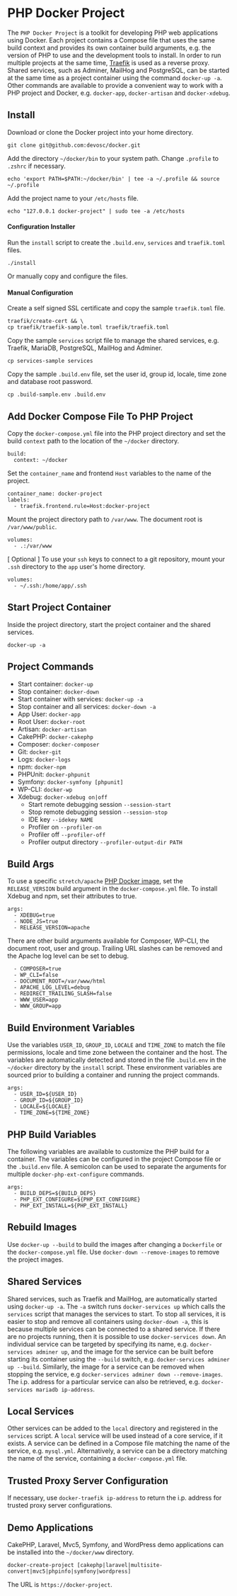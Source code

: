 # PHP Docker Project
The `PHP Docker Project` is a toolkit for developing PHP web applications using Docker. Each project contains a Compose file that uses the same build context and provides its own container build arguments, e.g. the version of PHP to use and the development tools to install. In order to run multiple projects at the same time, [Traefik](https://traefik.io/) is used as a reverse proxy. Shared services, such as Adminer, MailHog and PostgreSQL, can be started at the same time as a project container using the command `docker-up -a`. Other commands are available to provide a convenient way to work with a PHP project and Docker, e.g. `docker-app`, `docker-artisan` and `docker-xdebug`.
## Install
Download or clone the Docker project into your home directory.
```
git clone git@github.com:devosc/docker.git
```
Add the directory `~/docker/bin` to your system path. Change `.profile` to `.zshrc` if necessary.
```
echo 'export PATH=$PATH:~/docker/bin' | tee -a ~/.profile && source ~/.profile
```
Add the project name to your `/etc/hosts` file.
```
echo "127.0.0.1 docker-project" | sudo tee -a /etc/hosts
```
#### Configuration Installer
Run the `install` script to create the `.build.env`,  `services` and `traefik.toml` files.
```
./install
```
Or manually copy and configure the files.
#### Manual Configuration
Create a self signed SSL certificate and copy the sample `traefik.toml` file.
```
traefik/create-cert && \
cp traefik/traefik-sample.toml traefik/traefik.toml
```
Copy the sample `services` script file to manage the shared services, e.g. Traefik, MariaDB, PostgreSQL, MailHog and Adminer.
```
cp services-sample services
```
Copy the sample `.build.env` file, set the user id, group id, locale, time zone and database root password.
```
cp .build-sample.env .build.env
```
## Add Docker Compose File To PHP Project
Copy the `docker-compose.yml` file into the PHP project directory and set the build `context` path to the location of the `~/docker` directory.
```
build:
  context: ~/docker
```
Set the `container_name` and frontend `Host` variables to the name of the project.
```
container_name: docker-project
labels:
  - traefik.frontend.rule=Host:docker-project
```
Mount the project directory path to `/var/www`. The document root is `/var/www/public`.
```
volumes:
  - .:/var/www
```
[ Optional ] To use your `ssh` keys to connect to a git repository, mount your `.ssh` directory to the `app` user's home directory.
```
volumes:
  - ~/.ssh:/home/app/.ssh
```
## Start Project Container
Inside the project directory, start the project container and the shared services.
```
docker-up -a
```

## Project Commands
- Start container: `docker-up`
- Stop container: `docker-down`
- Start container with services: `docker-up -a`   
- Stop container and all services: `docker-down -a`
- App User: `docker-app`
- Root User: `docker-root`
- Artisan: `docker-artisan`
- CakePHP: `docker-cakephp`
- Composer: `docker-composer`
- Git: `docker-git`
- Logs: `docker-logs`
- npm: `docker-npm`
- PHPUnit: `docker-phpunit`
- Symfony: `docker-symfony [phpunit]`
- WP-CLI: `docker-wp`
- Xdebug: `docker-xdebug on|off`
    - Start remote debugging session `--session-start`
    - Stop remote debugging session `--session-stop`
    - IDE key `--idekey NAME`
    - Profiler on `--profiler-on`
    - Profiler off `--profiler-off`
    - Profiler output directory `--profiler-output-dir PATH`

## Build Args
To use a specific `stretch/apache` [PHP Docker image](https://hub.docker.com/_/php/), set the `RELEASE_VERSION` build argument in the `docker-compose.yml` file. To install Xdebug and npm, set their attributes to true.
```
args:
  - XDEBUG=true
  - NODE_JS=true
  - RELEASE_VERSION=apache
```
There are other build arguments available for Composer, WP-CLI, the document root, user and group. Trailing URL slashes can be removed and the Apache log level can be set to debug.
```
  - COMPOSER=true
  - WP_CLI=false
  - DOCUMENT_ROOT=/var/www/html
  - APACHE_LOG_LEVEL=debug
  - REDIRECT_TRAILING_SLASH=false
  - WWW_USER=app
  - WWW_GROUP=app
```
## Build Environment Variables
Use the variables `USER_ID`, `GROUP_ID`, `LOCALE` and `TIME_ZONE` to match the file permissions, locale and time zone between the container and the host. The variables are automatically detected and stored in the file `.build.env` in the `~/docker` directory by the `install` script. These environment variables are sourced prior to building a container and running the project commands.
```
args:
  - USER_ID=${USER_ID}
  - GROUP_ID=${GROUP_ID}
  - LOCALE=${LOCALE}
  - TIME_ZONE=${TIME_ZONE}
```
## PHP Build Variables
The following variables are available to customize the PHP build for a container. The variables can be configured in the project Compose file or the `.build.env` file. A semicolon can be used to separate the arguments for multiple `docker-php-ext-configure` commands.
```
args:
  - BUILD_DEPS=${BUILD_DEPS}
  - PHP_EXT_CONFIGURE=${PHP_EXT_CONFIGURE}
  - PHP_EXT_INSTALL=${PHP_EXT_INSTALL}
```
## Rebuild Images
Use `docker-up --build` to build the images after changing a `Dockerfile` or the `docker-compose.yml` file. Use `docker-down --remove-images` to remove the project images.
## Shared Services
Shared services, such as Traefik and MailHog, are automatically started using `docker-up -a`. The `-a` switch runs `docker-services up` which calls the `services` script that manages the services to start. To stop all services, it is easier to stop and remove all containers using `docker-down -a`, this is because multiple services can be connected to a shared service. If there are no projects running, then it is possible to use `docker-services down`. An individual service can be targeted by specifying its name, e.g. `docker-services adminer up`, and the image for the service can be built before starting its container using the `--build` switch, e.g. `docker-services adminer up --build`. Similarly, the image for a service can be removed when stopping the service, e.g `docker-services adminer down --remove-images`. The i.p. address for a particular service can also be retrieved, e.g. `docker-services mariadb ip-address`.
## Local Services
Other services can be added to the `local` directory and registered in the `services` script. A `local` service will be used instead of a core service, if it exists. A service can be defined in a Compose file matching the name of the service, e.g. `mysql.yml`. Alternatively, a service can be a directory matching the name of the service, containing a `docker-compose.yml` file.
## Trusted Proxy Server Configuration
If necessary, use `docker-traefik ip-address` to return the i.p. address for trusted proxy server configurations.
## Demo Applications
CakePHP, Laravel, Mvc5, Symfony, and WordPress demo applications can be installed into the `~/docker/www` directory.
```
docker-create-project [cakephp|laravel|multisite-convert|mvc5|phpinfo|symfony|wordpress]
```
The URL is `https://docker-project`.
